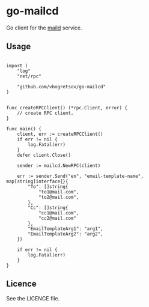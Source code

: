 # go-mailcd

Go client for the [maild](https://github.com/vbogretsov/maild) service.

## Usage

``` {Go}

import (
    "log"
    "net/rpc"

    "github.com/vbogretsov/go-mailcd"
)


func createRPCClient() (*rpc.Client, error) {
    // create RPC client.
}

func main() {
    client, err := createRPCClient()
    if err != nil {
        log.Fatal(err)
    }
    defer client.Close()

    sender := mailcd.NewRPC(client)

    err := sender.Send("en", "email-template-name", map[string]interface{}{
        "To": []string{
            "to1@mail.com",
            "to2@mail.com",
        },
        "Cc": []string{
            "cc1@mail.com",
            "cc2@mail.com"
        },
        "EmailTemplateArg1": "arg1",
        "EmailTemplateArg2": "arg2",
    })

    if err != nil {
        log.Fatal(err)
    }
}

```

## Licence

See the LICENCE file.

